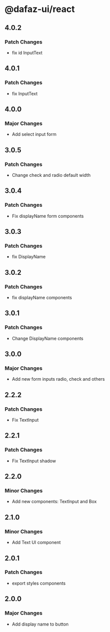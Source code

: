# @dafaz-ui/react

## 4.0.2

### Patch Changes

- fix id InputText

## 4.0.1

### Patch Changes

- fix InputText

## 4.0.0

### Major Changes

- Add select input form

## 3.0.5

### Patch Changes

- Change check and radio default width

## 3.0.4

### Patch Changes

- Fix displayName form components

## 3.0.3

### Patch Changes

- fix DisplayName

## 3.0.2

### Patch Changes

- fix displayName components

## 3.0.1

### Patch Changes

- Change DisplayName components

## 3.0.0

### Major Changes

- Add new form inputs radio, check and others

## 2.2.2

### Patch Changes

- Fix TextInput

## 2.2.1

### Patch Changes

- Fix TextInput shadow

## 2.2.0

### Minor Changes

- Add new components: TextInput and Box

## 2.1.0

### Minor Changes

- Add Text UI component

## 2.0.1

### Patch Changes

- export styles components

## 2.0.0

### Major Changes

- Add display name to button
